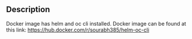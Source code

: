 ## Description

Docker image has helm and oc cli installed.
Docker image can be found at this link: https://hub.docker.com/r/sourabh385/helm-oc-cli
